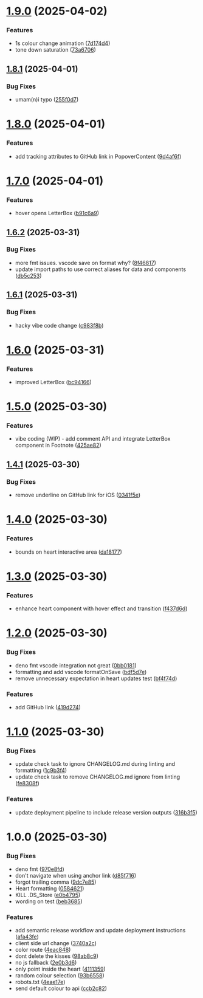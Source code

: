 # [1.9.0](https://github.com/seangreen-org/sg-fresh/compare/v1.8.1...v1.9.0) (2025-04-02)


### Features

* 1s colour change animation ([7d174d4](https://github.com/seangreen-org/sg-fresh/commit/7d174d4d23776513fd589cfc22b8da41cb2dd098))
* tone down saturation ([73a6706](https://github.com/seangreen-org/sg-fresh/commit/73a6706261b05cf26c3c18f683a41d77e0d55d4d))

## [1.8.1](https://github.com/seangreen-org/sg-fresh/compare/v1.8.0...v1.8.1) (2025-04-01)


### Bug Fixes

* umam(n)i typo ([255f0d7](https://github.com/seangreen-org/sg-fresh/commit/255f0d7e925753e74d7a8bc98a3657615d971cf6))

# [1.8.0](https://github.com/seangreen-org/sg-fresh/compare/v1.7.0...v1.8.0) (2025-04-01)


### Features

* add tracking attributes to GitHub link in PopoverContent ([9d4af6f](https://github.com/seangreen-org/sg-fresh/commit/9d4af6fdde822cde8868a649c6908a5fb3e58116))

# [1.7.0](https://github.com/seangreen-org/sg-fresh/compare/v1.6.2...v1.7.0) (2025-04-01)

### Features

- hover opens LetterBox
  ([b91c6a9](https://github.com/seangreen-org/sg-fresh/commit/b91c6a951eeb50db270c4cb03586c4d16826c645))

## [1.6.2](https://github.com/seangreen-org/sg-fresh/compare/v1.6.1...v1.6.2) (2025-03-31)

### Bug Fixes

- more fmt issues. vscode save on format why?
  ([8f46817](https://github.com/seangreen-org/sg-fresh/commit/8f4681711cc62c0e0ee841b6df9c327915a85314))
- update import paths to use correct aliases for data and components
  ([db5c253](https://github.com/seangreen-org/sg-fresh/commit/db5c253c38b92dd781a170410830a6bb5d79ff16))

## [1.6.1](https://github.com/seangreen-org/sg-fresh/compare/v1.6.0...v1.6.1) (2025-03-31)

### Bug Fixes

- hacky vibe code change
  ([c983f8b](https://github.com/seangreen-org/sg-fresh/commit/c983f8bc4e196c4d2984e86b66358a73ae388472))

# [1.6.0](https://github.com/seangreen-org/sg-fresh/compare/v1.5.0...v1.6.0) (2025-03-31)

### Features

- improved LetterBox
  ([bc94166](https://github.com/seangreen-org/sg-fresh/commit/bc94166496ea99cf05a790310a527dc936336658))

# [1.5.0](https://github.com/seangreen-org/sg-fresh/compare/v1.4.1...v1.5.0) (2025-03-30)

### Features

- vibe coding (WIP) - add comment API and integrate LetterBox component in
  Footnote
  ([425ae82](https://github.com/seangreen-org/sg-fresh/commit/425ae8264b21d697cc3ac58d7868b5b559190b6a))

## [1.4.1](https://github.com/seangreen-org/sg-fresh/compare/v1.4.0...v1.4.1) (2025-03-30)

### Bug Fixes

- remove underline on GitHub link for iOS
  ([0341f5e](https://github.com/seangreen-org/sg-fresh/commit/0341f5ee84ac74bab7547c16e2867094b6e3e9ea))

# [1.4.0](https://github.com/seangreen-org/sg-fresh/compare/v1.3.0...v1.4.0) (2025-03-30)

### Features

- bounds on heart interactive area
  ([da18177](https://github.com/seangreen-org/sg-fresh/commit/da18177725e20ae3f30c5d807e44109b3c843a03))

# [1.3.0](https://github.com/seangreen-org/sg-fresh/compare/v1.2.0...v1.3.0) (2025-03-30)

### Features

- enhance heart component with hover effect and transition
  ([f437d6d](https://github.com/seangreen-org/sg-fresh/commit/f437d6d5740b0199752230485013fef8b5754289))

# [1.2.0](https://github.com/seangreen-org/sg-fresh/compare/v1.1.0...v1.2.0) (2025-03-30)

### Bug Fixes

- deno fmt vscode integration not great
  ([0bb0181](https://github.com/seangreen-org/sg-fresh/commit/0bb0181a56b4bbf8e7da71c3a5f4efe256883ced))
- formatting and add vscode formatOnSave
  ([bdf5d7e](https://github.com/seangreen-org/sg-fresh/commit/bdf5d7e713ee79b7ac9ea3c06a45b3fb06fe0b7e))
- remove unnecessary expectation in heart updates test
  ([bf4f74d](https://github.com/seangreen-org/sg-fresh/commit/bf4f74d0e5168e7e7ee0e768e34cf4edd128319c))

### Features

- add GitHub link
  ([419d274](https://github.com/seangreen-org/sg-fresh/commit/419d2743e79248e98a4948d16fd89dd3035217ac))

# [1.1.0](https://github.com/seangreen-org/sg-fresh/compare/v1.0.0...v1.1.0) (2025-03-30)

### Bug Fixes

- update check task to ignore CHANGELOG.md during linting and formatting
  ([1c9b3f4](https://github.com/seangreen-org/sg-fresh/commit/1c9b3f4e859255939ecf958ed9312c5fda903ef0))
- update check task to remove CHANGELOG.md ignore from linting
  ([fe8308f](https://github.com/seangreen-org/sg-fresh/commit/fe8308fc3ba2c0390320626bf734afcd2715609b))

### Features

- update deployment pipeline to include release version outputs
  ([316b3f5](https://github.com/seangreen-org/sg-fresh/commit/316b3f5c58248900b3780b23bd2f978e5288981e))

# 1.0.0 (2025-03-30)

### Bug Fixes

- deno fmt
  ([970e8fd](https://github.com/seangreen-org/sg-fresh/commit/970e8fd731d8b327c51b0025a710c284c5f91a53))
- don't navigate when using anchor link
  ([d85f716](https://github.com/seangreen-org/sg-fresh/commit/d85f7167c583dc9818b34fd5d7a106e7a594c187))
- forgot trailing comma
  ([9dc7e85](https://github.com/seangreen-org/sg-fresh/commit/9dc7e8566173584234042e89592d41fc2b28c29b))
- Heart formatting
  ([0584621](https://github.com/seangreen-org/sg-fresh/commit/058462171c970fccd65a6a067e3cda79ec4b4f5d))
- KILL .DS_Store
  ([e0b4795](https://github.com/seangreen-org/sg-fresh/commit/e0b4795e57989329235d68b3d8714a46701e4ac6))
- wording on test
  ([beb3685](https://github.com/seangreen-org/sg-fresh/commit/beb36850c2f74bc100204d1ae38d0171dee44411))

### Features

- add semantic release workflow and update deployment instructions
  ([afa43fe](https://github.com/seangreen-org/sg-fresh/commit/afa43fe691c1ae55564c57f1eeea10d65244993c))
- client side url change
  ([3740a2c](https://github.com/seangreen-org/sg-fresh/commit/3740a2ca51eaf9140b8d4320a13bf662a0be6ea4))
- color route
  ([4eac848](https://github.com/seangreen-org/sg-fresh/commit/4eac848b8be891257d9d2f01ab194f88736d42eb))
- dont delete the kisses
  ([98ab8c9](https://github.com/seangreen-org/sg-fresh/commit/98ab8c974d61c185eee1ebf8f4779e2595d50500))
- no js fallback
  ([2e0b3d6](https://github.com/seangreen-org/sg-fresh/commit/2e0b3d642776b016279169c004c7c3ed875743f0))
- only point inside the heart
  ([4111359](https://github.com/seangreen-org/sg-fresh/commit/4111359ef303dfe002aeef2b71311e5fb5880ceb))
- random colour selection
  ([93b6558](https://github.com/seangreen-org/sg-fresh/commit/93b655826d435400b9894f7237a2ff9a9e6d59ec))
- robots.txt
  ([4eae17e](https://github.com/seangreen-org/sg-fresh/commit/4eae17e35e325e046f60f35dd18ffab6724dc244))
- send default colour to api
  ([ccb2c82](https://github.com/seangreen-org/sg-fresh/commit/ccb2c822ef2897073dfbe6fce039430b6118fbb6))
